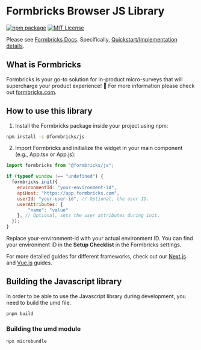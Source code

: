 # Formbricks Browser JS Library

[![npm package](https://img.shields.io/npm/v/@formbricks/js?style=flat-square)](https://www.npmjs.com/package/@formbricks/js)
[![MIT License](https://img.shields.io/badge/License-MIT-red.svg?style=flat-square)](https://opensource.org/licenses/MIT)

Please see [Formbricks Docs](https://formbricks.com/docs).
Specifically, [Quickstart/Implementation details](https://formbricks.com/docs/getting-started/quickstart).

## What is Formbricks

Formbricks is your go-to solution for in-product micro-surveys that will supercharge your product experience! 🚀 For more information please check out [formbricks.com](https://formbricks.com).

## How to use this library

1. Install the Formbricks package inside your project using npm:

```bash
npm install -s @formbricks/js
```

2. Import Formbricks and initialize the widget in your main component (e.g., App.tsx or App.js):

```javascript
import formbricks from "@formbricks/js";

if (typeof window !== "undefined") {
  formbricks.init({
    environmentId: "your-environment-id",
    apiHost: "https://app.formbricks.com",
    userId: "your-user-id", // Optional, the user ID.
    userAttributes: {
        "name": "value"
    }, // Optional, sets the user attributes during init.
  });
}
```

Replace your-environment-id with your actual environment ID. You can find your environment ID in the **Setup Checklist** in the Formbricks settings.

For more detailed guides for different frameworks, check out our [Next.js](https://formbricks.com/docs/getting-started/nextjs) and [Vue.js](https://formbricks.com/docs/getting-started/vuejs) guides.

## Building the Javascript library
In order to be able to use the Javascript library during development, you need to build the umd file.
```shell
pnpm build
```

### Building the umd module
```shell
npx microbundle
```